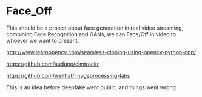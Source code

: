 # Face_Off

This should be a project about face generation in real video streaming, combining Face Recognition and GANs, we can Face/Off in video to whoever we want to present.

http://www.learnopencv.com/seamless-cloning-using-opencv-python-cpp/

https://github.com/auduno/clmtrackr

https://github.com/wellflat/imageprocessing-labs

This is an idea before deepfake went public, and things went wrong.
